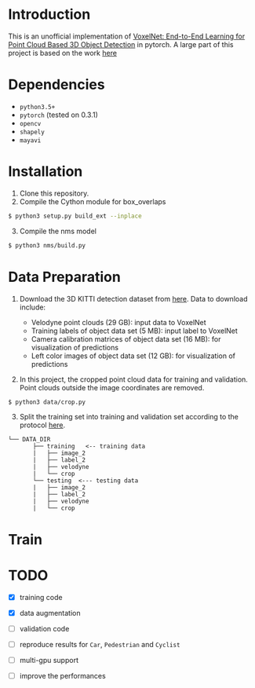 # Introduction

This is an unofficial implementation of [VoxelNet: End-to-End Learning for Point Cloud Based 3D Object Detection](https://arxiv.org/abs/1711.06396) in pytorch. A large part of this project is based on the work [here](https://github.com/jeasinema/VoxelNet-tensorflow)
# Dependencies
- `python3.5+`
- `pytorch` (tested on 0.3.1)
- `opencv`
- `shapely`
- `mayavi`

# Installation
1. Clone this repository.
2. Compile the Cython module for box_overlaps
```bash
$ python3 setup.py build_ext --inplace
```
3. Compile the nms model
```bash
$ python3 nms/build.py
```


# Data Preparation
1. Download the 3D KITTI detection dataset from [here](http://www.cvlibs.net/datasets/kitti/eval_object.php?obj_benchmark=3d). Data to download include:
    * Velodyne point clouds (29 GB): input data to VoxelNet
    * Training labels of object data set (5 MB): input label to VoxelNet
    * Camera calibration matrices of object data set (16 MB): for visualization of predictions
    * Left color images of object data set (12 GB): for visualization of predictions

2. In this project, the cropped point cloud data for training and validation. Point clouds outside the image coordinates are removed.
```bash
$ python3 data/crop.py
```
3. Split the training set into training and validation set according to the protocol [here](https://xiaozhichen.github.io/files/mv3d/imagesets.tar.gz).
```plain
└── DATA_DIR
       ├── training   <-- training data
       |   ├── image_2
       |   ├── label_2
       |   ├── velodyne
       |   └── crop
       └── testing  <--- testing data
       |   ├── image_2
       |   ├── label_2
       |   ├── velodyne
       |   └── crop
```

# Train




# TODO
- [x] training code
- [x] data augmentation
- [ ] validation code
- [ ] reproduce results for `Car`, `Pedestrian` and `Cyclist`
- [ ] multi-gpu support
- [ ] improve the performances



